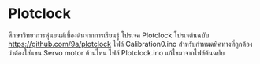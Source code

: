 # Plotclock
ศึกษาวิทยาการหุ่นยนต์เบื้องต้นจากการเรียนรู้ โปรเจค Plotclock
โปรเจต้นฉบับ https://github.com/9a/plotclock
ไฟล์ Calibration0.ino สำหรับกำหนดทิศทางที่ถูกต้อง ว่าต้องใส่แขน Servo motor ด้านไหน
ไฟล์ Plotclock.ino แก้ไขมาจากไฟล์ต้นฉบับ 
